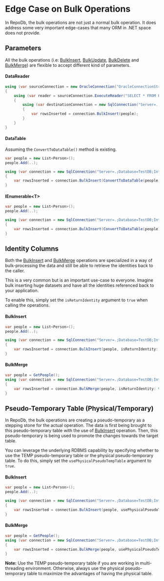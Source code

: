 # Edge Case on Bulk Operations

In RepoDb, the bulk operations are not just a normal bulk operation. It does address some very important edge-cases that many ORM in .NET space does not provide.

## Parameters

All the bulk operations (i.e: [BulkInsert](https://repodb.net/operation/bulkinsert), [BulkUpdate](https://repodb.net/operation/bulkupdate), [BulkDelete](https://repodb.net/operation/bulkdelete) and [BulkMerge](https://repodb.net/operation/bulkmerge)) are flexible to accept different kind of parameters.
 
#### DataReader

```csharp
using (var sourceConnection = new OracleConnection("OracleConnectionString"))
{
	using (var reader = sourceConnection.ExecuteReader("SELECT * FROM Person"))
	{
		using (var destinationConnection = new SqlConnection("Server=.;Database=TestDB;Integrated Security=SSPI;"))
		{
			var rowsInserted = connection.BulkInsert(people);
		}
	}
}
```

#### DataTable

Assuming the `ConvertToDataTable()` method is existing.

```csharp
var people = new List<Person>();
people.Add(..);

using (var connection = new SqlConnection("Server=.;Database=TestDB;Integrated Security=SSPI;"))
{
	var rowsInserted = connection.BulkInsert(ConvertToDataTable(people));
}
```

#### IEnumerable&lt;T&gt;

```csharp
var people = new List<Person>();
people.Add(..);

using (var connection = new SqlConnection("Server=.;Database=TestDB;Integrated Security=SSPI;"))
{
	var rowsInserted = connection.BulkInsert(ConvertToDataTable(people));
}
```

## Identity Columns

Both the [BulkInsert](https://repodb.net/operation/bulkinsert) and [BulkMerge](https://repodb.net/operation/bulkmerge) operations are specialized in a way of bulk-processing the data and still be able to retrieve the identities back to the caller.

This is a very common but is an important use-case to everyone. Imagine bulk inserting huge datasets and have all the identities referenced back to your application.

To enable this, simply set the `isReturnIdentity` argument to `true` when calling the operations.

#### BulkInsert

```csharp
var people = new List<Person>();
people.Add(..);

using (var connection = new SqlConnection("Server=.;Database=TestDB;Integrated Security=SSPI;"))
{
	var rowsInserted = connection.BulkInsert(people, isReturnIdentity: true);
}
```

#### BulkMerge

```csharp
var people = GetPeople();
using (var connection = new SqlConnection("Server=.;Database=TestDB;Integrated Security=SSPI;"))
{
	var rowsInserted = connection.BulkMerge(people, isReturnIdentity: true);
}
```

## Pseudo-Temporary Table (Physical/Temporary)

In RepoDb, the bulk operations are creating a pseudo-temporary as a stepping stone for the actual operation. The data is first being brought to this pseudo-temporary table with the use of [BulkInsert](https://repodb.net/operation/bulkinsert) operation. Then, this pseudo-temporary is being used to promote the changes towards the target table.

You can leverage the underlying RDBMS capability by specifying whether to use the TEMP pseudo-temporary table or the physical pseudo-temporary table. To do this, simply set the `usePhysicalPseudoTempTable` argument to `true`.

#### BulkInsert

```csharp
var people = new List<Person>();
people.Add(..);

using (var connection = new SqlConnection("Server=.;Database=TestDB;Integrated Security=SSPI;"))
{
	var rowsInserted = connection.BulkInsert(people, usePhysicalPseudoTempTable: true);
}
```

#### BulkMerge

```csharp
var people = GetPeople();
using (var connection = new SqlConnection("Server=.;Database=TestDB;Integrated Security=SSPI;"))
{
	var rowsInserted = connection.BulkMerge(people, usePhysicalPseudoTempTable: true);
}
```

**Note:** Use the TEMP pseudo-temporary table if you are working in multi-threading environment. Otherwise, always use the physical pseudo-temporary table to maximize the advantages of having the physical table.
